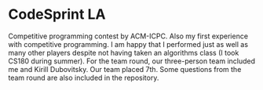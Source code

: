 # CodeSprint LA

Competitive programming contest by ACM-ICPC. Also my first experience with competitive programming. I am happy that I performed just as well as many other players despite not having taken an algorithms class (I took CS180 during summer). For the team round, our three-person team included me and Kirill Dubovitsky. Our team placed 7th. Some questions from the team round are also included in the repository. 